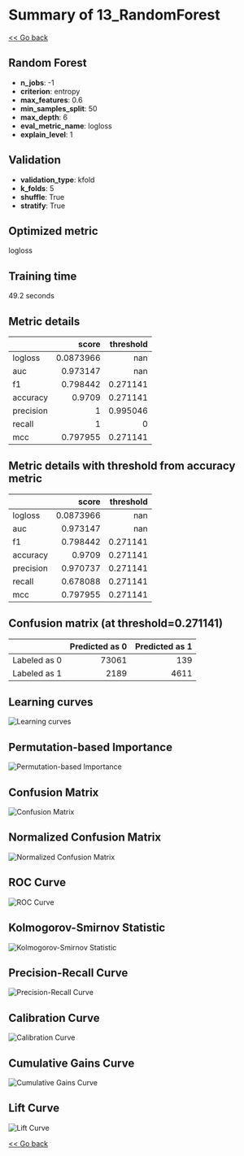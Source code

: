 # Summary of 13_RandomForest

[<< Go back](../README.md)


## Random Forest
- **n_jobs**: -1
- **criterion**: entropy
- **max_features**: 0.6
- **min_samples_split**: 50
- **max_depth**: 6
- **eval_metric_name**: logloss
- **explain_level**: 1

## Validation
 - **validation_type**: kfold
 - **k_folds**: 5
 - **shuffle**: True
 - **stratify**: True

## Optimized metric
logloss

## Training time

49.2 seconds

## Metric details
|           |     score |   threshold |
|:----------|----------:|------------:|
| logloss   | 0.0873966 |  nan        |
| auc       | 0.973147  |  nan        |
| f1        | 0.798442  |    0.271141 |
| accuracy  | 0.9709    |    0.271141 |
| precision | 1         |    0.995046 |
| recall    | 1         |    0        |
| mcc       | 0.797955  |    0.271141 |


## Metric details with threshold from accuracy metric
|           |     score |   threshold |
|:----------|----------:|------------:|
| logloss   | 0.0873966 |  nan        |
| auc       | 0.973147  |  nan        |
| f1        | 0.798442  |    0.271141 |
| accuracy  | 0.9709    |    0.271141 |
| precision | 0.970737  |    0.271141 |
| recall    | 0.678088  |    0.271141 |
| mcc       | 0.797955  |    0.271141 |


## Confusion matrix (at threshold=0.271141)
|              |   Predicted as 0 |   Predicted as 1 |
|:-------------|-----------------:|-----------------:|
| Labeled as 0 |            73061 |              139 |
| Labeled as 1 |             2189 |             4611 |

## Learning curves
![Learning curves](learning_curves.png)

## Permutation-based Importance
![Permutation-based Importance](permutation_importance.png)
## Confusion Matrix

![Confusion Matrix](confusion_matrix.png)


## Normalized Confusion Matrix

![Normalized Confusion Matrix](confusion_matrix_normalized.png)


## ROC Curve

![ROC Curve](roc_curve.png)


## Kolmogorov-Smirnov Statistic

![Kolmogorov-Smirnov Statistic](ks_statistic.png)


## Precision-Recall Curve

![Precision-Recall Curve](precision_recall_curve.png)


## Calibration Curve

![Calibration Curve](calibration_curve_curve.png)


## Cumulative Gains Curve

![Cumulative Gains Curve](cumulative_gains_curve.png)


## Lift Curve

![Lift Curve](lift_curve.png)



[<< Go back](../README.md)
